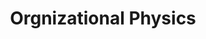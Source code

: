 ---
title: "Orgnizational Physics"
description: "Buku yang sangat oke untuk membantu kamu memahami bagaimana struktur organisasi dapat mempengaruhi kultur dan sukses dari organisasi, dan prinsip apa saja yang perlu kita ketahui ketika kita ingin mendesain atau mengubah struktur perusahaan."
cover: "images/reading/orgnizational-physics.jpeg"
publishDate: 2016-08-11
authors: "Lex Sisney"
categories: ["business"]
---